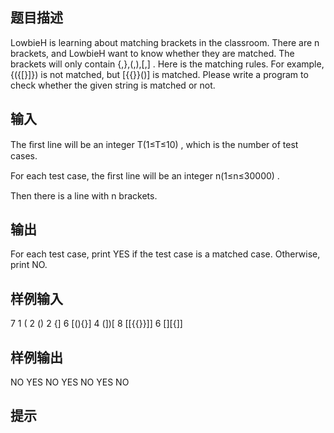 ## 题目描述
LowbieH is learning about matching brackets in the classroom. There are n brackets, and LowbieH want to know whether they are matched. The brackets will only contain {,},(,),[,]
. Here is the matching rules. For example, {({[}]})
is not matched, but [{{}}()]
is matched. Please write a program to check whether the given string is matched or not.

## 输入
The ﬁrst line will be an integer T(1≤T≤10)
, which is the number of test cases.

For each test case, the ﬁrst line will be an integer n(1≤n≤30000)
.

Then there is a line with n
brackets.

## 输出
For each test case, print YES if the test case is a matched case. Otherwise, print NO.

## 样例输入
7
1
(
2
()
2
{]
6
[(){}]
4
(])[
8
[[{{}}]]
6
[][{]]
## 样例输出
NO
YES
NO
YES
NO
YES
NO
## 提示
